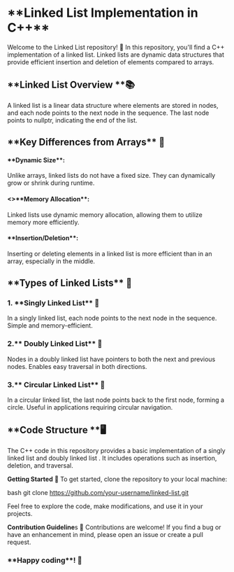 <h1>**Linked List Implementation in C++**</h1>
Welcome to the Linked List repository! 🚀 In this repository, you'll find a C++ implementation of a linked list. Linked lists are dynamic data structures that provide efficient insertion and deletion of elements compared to arrays.

<h2>**Linked List Overview **📚</h2>

A linked list is a linear data structure where elements are stored in nodes, and each node points to the next node in the sequence. The last node points to nullptr, indicating the end of the list.

<h2>**Key Differences from Arrays** 🔄</h2>

<h4>**Dynamic Size**:</h4> Unlike arrays, linked lists do not have a fixed size. They can dynamically grow or shrink during runtime.
<h4><>**Memory Allocation**:</h4> Linked lists use dynamic memory allocation, allowing them to utilize memory more efficiently.
<h4>**Insertion/Deletion**:</h4> Inserting or deleting elements in a linked list is more efficient than in an array, especially in the middle.


<h2>**Types of Linked Lists** 📝</h2>

<h3>1. **Singly Linked List** 📌</h3>

  In a singly linked list, each node points to the next node in the sequence.
  Simple and memory-efficient.

<h3>2.** Doubly Linked List** 📎</h3>

  Nodes in a doubly linked list have pointers to both the next and previous nodes.
  Enables easy traversal in both directions.
  
<h3>3.** Circular Linked List** 🔄</h3>

  In a circular linked list, the last node points back to the first node, forming a circle.
  Useful in applications requiring circular navigation.
  
<h2>**Code Structure **🖥️</h2>

The C++ code in this repository provides a basic implementation of a singly linked list and doubly linked list . It includes operations such as insertion, deletion, and traversal.

**Getting Started** 🚀
To get started, clone the repository to your local machine:

bash
git clone https://github.com/your-username/linked-list.git

Feel free to explore the code, make modifications, and use it in your projects.

**Contribution Guideline**s 🤝
Contributions are welcome! If you find a bug or have an enhancement in mind, please open an issue or create a pull request.

<h3>**Happy coding**! 🎉</h3>
